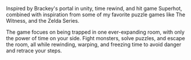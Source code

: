 Inspired by Brackey's portal in unity, time rewind, and hit game Superhot, combined with inspiration from some of my favorite puzzle games like The Witness, and the Zelda Series.

The game focues on being trapped in one ever-expanding room, with only the power of time on your side.
Fight monsters, solve puzzles, and escape the room, all while rewinding, warping, and freezing time to avoid danger and retrace your steps.
